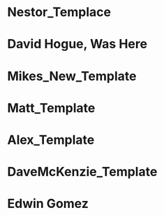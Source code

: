 # Nestor_Templace
# David Hogue, Was Here
# Mikes_New_Template
# Matt_Template
# Alex_Template
# DaveMcKenzie_Template
# Edwin Gomez
